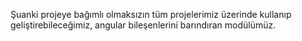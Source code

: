Şuanki projeye bağımlı olmaksızın tüm projelerimiz üzerinde kullanıp geliştirebileceğimiz, angular bileşenlerini barındıran modülümüz.
